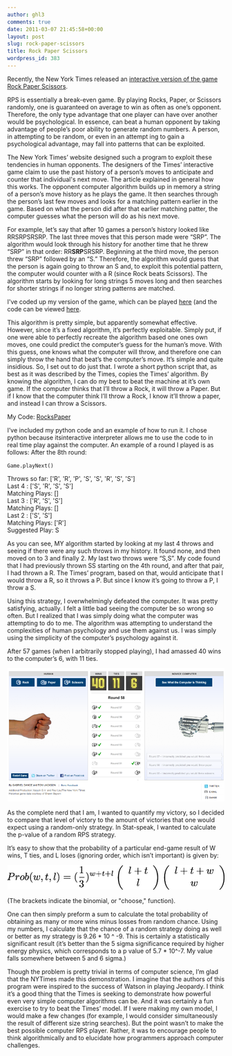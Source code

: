 ```yaml
---
author: ghl3
comments: true
date: 2011-03-07 21:45:58+00:00
layout: post
slug: rock-paper-scissors
title: Rock Paper Scissors
wordpress_id: 383
---
```


Recently, the New York Times released an [interactive version of the game Rock Paper Scissors](http://www.nytimes.com/interactive/science/rock-paper-scissors.html ).

RPS is essentially a break-even game.  By playing Rocks, Paper, or Scissors randomly, one is guaranteed on average to win as often as one’s opponent.  Therefore, the only type advantage that one player can have over another would be psychological.  In essence, can beat a human opponent by taking advantage of people’s poor ability to generate random numbers.  A person, in attempting to be random, or even in an attempt ing to gain a psychological advantage, may fall into patterns that can be exploited.

The New York Times’  website designed such a program to exploit these tendencies in human opponents.  The designers of the Times’ interactive game claim to use the past history of a person’s moves to anticipate and counter that individual's next move.  The article explained in general how this works.  The opponent computer algorithm builds up in memory a string of a person’s move history as he plays the game.  It then searches through the person’s last few moves and looks for a matching pattern earlier in the game.  Based on what the person did after that earlier matching patter, the computer guesses what the person will do as his next move.

For example, let’s say that after 10 games a person’s history looked like RRSRPSRSRP.  The last three moves that this person made were “SRP”.  The algorithm would look through his history for another time that he threw “SRP” in that order:  RR**SRP**SRSRP.  Beginning at the third move, the person threw “SRP” followed by an “S.”  Therefore, the algorithm would guess that the person is again going to throw an S and, to exploit this potential pattern, the computer would counter with a R (since Rock beats Scissors).  The algorithm starts by looking for long strings 5 moves long and then searches for shorter strings if no longer string patterns are matched.

I've coded up my version of the game, which can be played <a href='/app/RocksPaper'>here</a> (and the code can be viewed <a href='https://github.com/ghl3/SpontaneousSymmetry/blob/master/static/RocksPaper.js'>here</a>.

This algorithm is pretty simple, but apparently somewhat effective.  However, since it’s a fixed algorithm, it’s perfectly exploitable.  Simply put, if one were able to perfectly recreate the algorithm based one ones own moves, one could predict the computer’s guess for the human’s move.  With this guess, one knows what the computer will throw, and therefore one can simply throw the hand that beat’s the computer’s move.  It’s simple and quite insidious. So, I set out to do just that.  I wrote a short python script that, as best as it was described by the Times, copies the Times’ algorithm.  By knowing the algorithm, I can do my best to beat the machine at it’s own game.  If the computer thinks that I’ll throw a Rock, it will throw a Paper.  But if I know that the computer think I’ll throw a Rock, I know it’ll throw a paper, and instead I can throw a Scissors.

My Code: [RocksPaper](/static/uploads/2011/03/RocksPaper.zip)

I’ve included my python code and an example of how to run it.  I chose python because itsinteractive interpreter allows me to use the code to in real time play against the computer.  An example of a round I played is as follows: After the 8th round:

    Game.playNext()

Throws so far:  ['R', 'R', 'P', 'S', 'S', 'R', 'S', 'S']  
Last  4 :  ['S', 'R', 'S', 'S']  
Matching Plays:  []  
Last  3 :  ['R', 'S', 'S']  
Matching Plays:  []  
Last  2 :  ['S', 'S']  
Matching Plays:  ['R']  
Suggested Play: S  

As you can see, MY algorithm started by looking at my last 4 throws and seeing if there were any such throws in my history.  It found none, and then moved on to 3 and finally 2.  My last two throws were “S,S”.  My code found that I had previously thrown SS starting on the 4th round, and after that pair, I had thrown a R.  The Times’ program, based on that, would anticipate that I would throw a R, so it throws a P.  But since I know it’s going to throw a P, I throw a S.

Using this strategy, I overwhelmingly defeated the computer.  It was pretty satisfying, actually.  I felt a little bad seeing the computer be so wrong so often.  But I realized that I was simply doing what the computer was attempting to do to me.  The algorithm was attempting to understand the complexities of human psychology and use them against us.  I was simply using the simplicity of the computer’s psychology against it.

After 57 games (when I arbitrarily stopped playing), I had amassed 40 wins to the computer’s 6, with 11 ties.

[![](/static/uploads/2011/03/NYTimesRPS1.png)](/static/uploads/2011/03/NYTimesRPS1.png)

As the complete nerd that I am, I wanted to quantify my victory, so I decided to compare that level of victory to the amount of victories that one would expect using a random-only strategy.  In Stat-speak, I wanted to calculate the p-value of a random RPS strategy.

It’s easy to show that the probability of a particular end-game result of W wins, T ties, and L loses (ignoring order, which isn’t important) is given by:

[![](/static/uploads/2011/03/RPSProbEq.png)](/static/uploads/2011/03/RPSProbEq.png)

(The brackets indicate the binomial, or "choose," function).

One can then simply preform a sum to calculate the total probability of obtaining as many or more wins minus losses from random chance.  Using my numbers, I calculate that the chance of a random strategy doing as well or better as my strategy is 9.26 * 10 ^ -9.  This is certainly a statistically significant result (it’s better than the 5 sigma significance required by higher energy physics, which corresponds to a p value of 5.7 * 10^-7.  My value falls somewhere between 5 and 6 sigma.)

Though the problem is pretty trivial in terms of computer science, I’m glad that the NYTimes made this demonstration.  I imagine that the authors of this program were inspired to the success of Watson in playing Jeopardy.  I think it’s a good thing that the Times is seeking to demonstrate how powerful even very simple computer algorithms can be.  And it was certainly a fun exercise to try to beat the Times’ model.  If I were making my own model, I would make a few changes (for example, I would consider simultaneously the result of different size string searches).  But the point wasn’t to make the best possible computer RPS player.  Rather, it was to encourage people to think algorithmically and to elucidate how programmers approach computer challenges.
